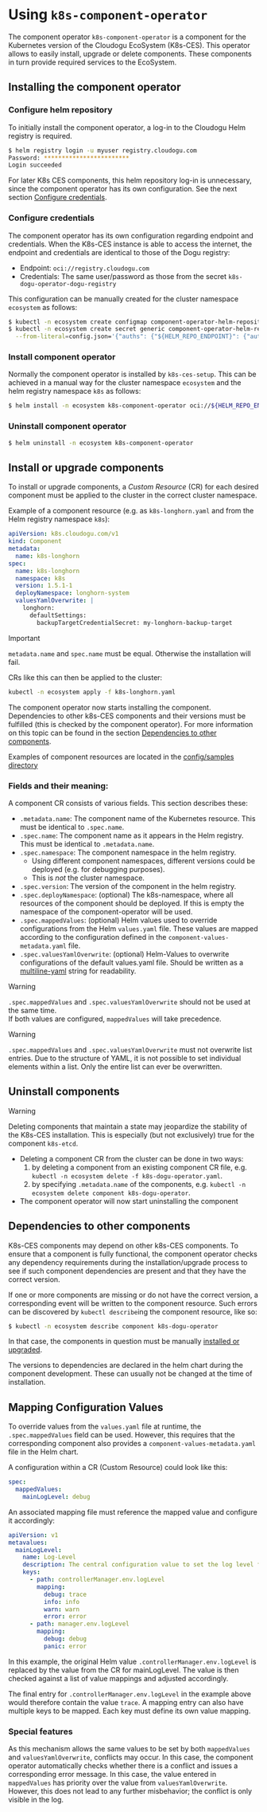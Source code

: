 # Using `k8s-component-operator`

The component operator `k8s-component-operator` is a component for the Kubernetes version of the Cloudogu EcoSystem (K8s-CES). This operator allows to easily install, upgrade or delete components. These components in turn provide required services to the EcoSystem.

## Installing the component operator

### Configure helm repository

To initially install the component operator, a log-in to the Cloudogu Helm registry is required.

```bash
$ helm registry login -u myuser registry.cloudogu.com
Password: ************************
Login succeeded
```

For later K8s CES components, this helm repository log-in is unnecessary, since the component operator has its own configuration. See the next section [Configure credentials](#configure-credentials).

### Configure credentials

The component operator has its own configuration regarding endpoint and credentials. When the K8s-CES instance is able to access the internet, the endpoint and credentials are identical to those of the Dogu registry:
- Endpoint: `oci://registry.cloudogu.com`
- Credentials: The same user/password as those from the secret `k8s-dogu-operator-dogu-registry`

This configuration can be manually created for the cluster namespace `ecosystem` as follows:

```bash
$ kubectl -n ecosystem create configmap component-operator-helm-repository --from-literal=endpoint="${HELM_REPO_ENDPOINT}" --from-literal=schema=oci
$ kubectl -n ecosystem create secret generic component-operator-helm-registry \
  --from-literal=config.json='{"auths": {"${HELM_REPO_ENDPOINT}": {"auth": "$(shell printf "%s:%s" "${HELM_REPO_USERNAME}" "${HELM_REPO_PASSWORD}" | base64 -w0)"}}}'
```

### Install component operator

Normally the component operator is installed by `k8s-ces-setup`. This can be achieved in a manual way for the cluster namespace `ecosystem` and the helm registry namespace `k8s` as follows:

```bash
$ helm install -n ecosystem k8s-component-operator oci://${HELM_REPO_ENDPOINT}/k8s/k8s-component-operator --version ${DESIRED_VERSION}
```

### Uninstall component operator

```bash
$ helm uninstall -n ecosystem k8s-component-operator
```

## Install or upgrade components

To install or upgrade components, a _Custom Resource_ (CR) for each desired component must be applied to the cluster in the correct cluster namespace.

Example of a component resource (e.g. as `k8s-longhorn.yaml` and from the Helm registry namespace `k8s`):

```yaml
apiVersion: k8s.cloudogu.com/v1
kind: Component
metadata:
  name: k8s-longhorn
spec:
  name: k8s-longhorn
  namespace: k8s
  version: 1.5.1-1
  deployNamespace: longhorn-system
  valuesYamlOverwrite: |
    longhorn:
      defaultSettings:
        backupTargetCredentialSecret: my-longhorn-backup-target
```

> [!IMPORTANT]
> `metadata.name` and `spec.name` must be equal.
> Otherwise the installation will fail.

CRs like this can then be applied to the cluster:

```bash
kubectl -n ecosystem apply -f k8s-longhorn.yaml
```

The component operator now starts installing the component. Dependencies to other k8s-CES components and their versions must be fulfilled (this is checked by the component operator). For more information on this topic can be found in the section [Dependencies to other components](#Dependencies-to-other-components).

Examples of component resources are located in the [config/samples directory](../../config/samples)

### Fields and their meaning:

A component CR consists of various fields. This section describes these:

- `.metadata.name`: The component name of the Kubernetes resource. This must be identical to `.spec.name`.
- `.spec.name`: The component name as it appears in the Helm registry. This must be identical to `.metadata.name`.
- `.spec.namespace`: The component namespace in the helm registry.
  - Using different component namespaces, different versions could be deployed (e.g. for debugging purposes).
  - This is _not_ the cluster namespace.
- `.spec.version`: The version of the component in the helm registry.
- `.spec.deployNamespace`: (optional) The k8s-namespace, where all resources of the component should be deployed. If this is empty the namespace of the component-operator will be used.
- `.spec.mappedValues`: (optional) Helm values used to override configurations from the Helm `values.yaml` file. These values are mapped according to the configuration defined in the `component-values-metadata.yaml` file.
- `.spec.valuesYamlOverwrite`: (optional) Helm-Values to overwrite configurations of the default values.yaml file. Should be written as a [multiline-yaml](https://yaml-multiline.info/) string for readability.

> [!WARNING]
> `.spec.mappedValues` and `.spec.valuesYamlOverwrite` should not be used at the same time.  
> If both values are configured, `mappedValues` will take precedence.

> [!WARNING]
> `.spec.mappedValues` and `.spec.valuesYamlOverwrite` must not overwrite list entries. 
> Due to the structure of YAML, it is not possible to set individual elements within a list.
> Only the entire list can ever be overwritten.

## Uninstall components

> [!WARNING]
> Deleting components that maintain a state may jeopardize the stability of the K8s-CES installation.
> This is especially (but not exclusively) true for the component `k8s-etcd`.

- Deleting a component CR from the cluster can be done in two ways:
  1. by deleting a component from an existing component CR file, e.g. `kubectl -n ecosystem delete -f k8s-dogu-operator.yaml`.
  2. by specifying `.metadata.name` of the components, e.g. `kubectl -n ecosystem delete component k8s-dogu-operator`.
- The component operator will now start uninstalling the component

## Dependencies to other components

K8s-CES components may depend on other k8s-CES components. To ensure that a component is fully functional, the component operator checks any dependency requirements during the installation/upgrade process to see if such component dependencies are present and that they have the correct version.

If one or more components are missing or do not have the correct version, a corresponding event will be written to the component resource. Such errors can be discovered by `kubectl describe`ing the component resource, like so:

```bash
$ kubectl -n ecosystem describe component k8s-dogu-operator
```

In that case, the components in question must be manually [installed or upgraded](#Install-or-upgrade-components).

The versions to dependencies are declared in the helm chart during the component development. These can usually not be changed at the time of installation.

## Mapping Configuration Values

To override values from the `values.yaml` file at runtime, the `.spec.mappedValues` field can be used. However, this requires that the corresponding component also provides a `component-values-metadata.yaml` file in the Helm chart.

A configuration within a CR (Custom Resource) could look like this:

```yaml
spec:
  mappedValues:
    mainLogLevel: debug
```

An associated mapping file must reference the mapped value and configure it accordingly:

```yaml
apiVersion: v1
metavalues:
  mainLogLevel:
    name: Log-Level
    description: The central configuration value to set the log level for this component
    keys:
      - path: controllerManager.env.logLevel
        mapping:
          debug: trace
          info: info
          warn: warn
          error: error
      - path: manager.env.logLevel
        mapping:
          debug: debug
          panic: error
```

In this example, the original Helm value `.controllerManager.env.logLevel` is replaced by the value from the CR for mainLogLevel.
The value is then checked against a list of value mappings and adjusted accordingly.

The final entry for `.controllerManager.env.logLevel` in the example above would therefore contain the value `trace`.
A mapping entry can also have multiple keys to be mapped. Each key must define its own value mapping.


### Special features
As this mechanism allows the same values to be set by both `mappedValues` and `valuesYamlOverwrite`,
conflicts may occur.
In this case, the component operator automatically checks whether there is a conflict and issues a corresponding error message.
In this case, the value entered in `mappedValues` has priority over the value from `valuesYamlOverwrite`.
However, this does not lead to any further misbehavior; the conflict is only visible in the log.
